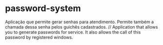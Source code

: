 # password-system
Aplicação que permite gerar senhas para atendimento. Permite também a chamada dessa senha pelos guichês cadastrados. // Application that allows you to generate passwords for service. It also allows the call of this password by registered windows.

